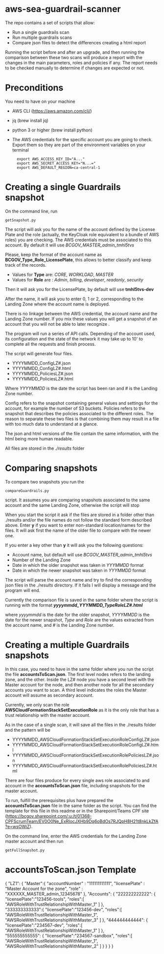 # aws-sea-guardrail-scanner

The repo contains a set of scripts that allow:
- Run a single guardrails scan
- Run multiple guardrails scans
- Compare json files to detect the differences creating a html report

Running the script before and after an upgrade, and then running the comparison between these two scans will produce a report with the changes in the main parameters, roles and policies if any. The report needs to be checked manually to determine if changes are expected or not.


# Preconditions

You need to have on your machine
- AWS CLI (https://aws.amazon.com/cli/)
- jq (brew install jq)
- python 3 or higher (brew install python)
- The AWS credentials for the specific account you are going to check. Export them so they are part of the environment variables on your terminal 

        export AWS_ACCESS_KEY_ID="A..."
        export AWS_SECRET_ACCESS_KEY="N...="
        export AWS_DEFAULT_REGION=ca-central-1



# Creating a single Guardrails snapshot

On the command line, run

    getSnapshot.py

The script will ask you for the name of the account defined by the License Plate and the role (actually, the KeyCloak role equivalent to a bundle of AWS roles) you are checking. The AWS credentials must be associated to this account. By default it will use 
    *BCGOV_MASTER_admin_tmhl5tvs*


Please, keep the format of the account name as **BCGOV_Type_Role_LicensePlate**, this allows to better classify and keep track of the records.
- Values for **Type** are: *CORE*, *WORKLOAD*, *MASTER*
- Values for **Role** are : *Admin*, *billing*, *developer*, *readonly*, *security*

Then it will ask you for the LicensePlate, by default will use **tmhl5tvs-dev**


After the name, it will ask you to enter 0, 1 or 2, corresponding to the Landing Zone where the account name is deployed.

There is no linkage between the AWS credential, the account name and the Landing Zone number. If you mix these values you will get a snapshot of an account that you will not be able to later recognize .

The program will run a series of API calls. Depending of the account used, its configuration and the state of the network it may take up to 10' to complete all the requests and finish process.

The script will generate four files. 
- YYYYMMDD_<Type><Role>ConfigLZ#.json
- YYYYMMDD_<Type><Role>ConfigLZ#.html
- YYYYMMDD_<Type><Role>PoliciesLZ#.json
- YYYYMMDD_<Type><Role>PoliciesLZ#.html

Where *YYYYMMDD* is the date the script has been ran and *#* is the Landing Zone number.

Config refers to the snapshot containing general values and settings for the account, for example the number of S3 buckets. Policies refers to the snapshot that describes the policies associated to the different roles. The reason to separate these two files is that combining them may result in a file with too much data to understand at a glance.

The json and html versions of the file contain the same information, with the html being more human readable.

All files are stored in the *./results* folder 


# Comparing snapshots

To compare two snapshots you run the

    compareGuardrails.py

script. It assumes you are comparing snapshots associated to the same account and the same Landing Zone, otherwise the script will stop

When you start the script it ask if the files are stored in a folder other than ./results and/or the file names do not follow the standard form described above.
Enter **y** if you want to enter non-standard location/names for the files. It will ask first the name of the older file to compare with the newer one.

If you enter a key other than **y** it will ask you the following questions:
- Account name, but default will use *BCGOV_MASTER_admin_tmhl5tvs*
- Number of the Landing Zone
- Date in which the older snapshot was taken in *YYYMMDD* format
- Date in which the newer snapshot was taken in *YYYMMDD* format

The script will parse the account name and try to find the corresponding json files in the *./results* directory. If it fails I will display a message and the program will end.

Currently the comparison file is saved in the same folder where the script is running with the format ***yyyymmdd_YYYMMDD_TypeRoleLZ#.html***

where *yyyymmdd* is the date for the older snapshot, *YYYYMMDD* is the date for the newer snapshot, *Type* and *Role* are the values extracted from the account name, and *#* is the Landing Zone number.


# Creating a multiple Guardrails snapshots
In this case, you need to have in the same folder where you run the script the file **accountsToScan.json**. The first level nodes refers to the landing zone, and the other. Inside the LZ# node you have a second level with the Master account for the node, and then another node for all the secondary accounts you want to scan. A third level indicates the roles the Master account will assume as secondary account.

Currently, we only scan the role **AWSCloudFormationStackSetExecutionRole** as it is the only role that has a trust relationship with the master account.

As in the case of a single scan, it will save all the files in the ./results folder and the pattern will be 

- YYYYMMDD_AWSCloudFormationStackSetExecutionRoleConfigLZ#.json
- YYYYMMDD_AWSCloudFormationStackSetExecutionRoleConfigLZ#.html
- YYYYMMDD_AWSCloudFormationStackSetExecutionRolePoliciesLZ#.json
- YYYYMMDD_AWSCloudFormationStackSetExecutionRolePoliciesLZ#.html

There are four files produce for every single aws role associated to and account in the  **accountsToScan.json** file, including snapshots for the master account.

To run, fulfill the prerequisites plus have prepared the **accountsToScan.json** file in the same folder as the script. You can find the template for this file in this readme or in the Sharepoint/Teams CPF site (https://bcgov.sharepoint.com/:u:/t/01368-CPFScrumTeam/EV0O0Ne_ExRIocJXHb9Dq6oBdOs7RJQpH8H21t8nkLkZfA?e=wsOWiZ).

On the command line, enter the AWS credentials for the Landing Zone master account and then run

    getFullSnapshot.py


# accountsToScan.json Template


{
    "LZ1": {
        "Master":{
            "accountNumber" : "111111111111", 
            "licensePlate" : "Master Account for the zone",
            "role" : "XXXXXX_MASTER_admin_12345678"
        },
        "Accounts": {
             "222222222222": {
                "licensePlate":"123456-tools",
                "roles":[
                    "AWSRoleWithTrustRelationshipWithMaster_1"
                ]
            },    
            "333333333333":{
                "licensePlate":"123456-dev",
                "roles":[
                    "AWSRoleWithTrustRelationshipWithMaster_1",
                    "AWSRoleWithTrustRelationshipWithMaster_3"
                ]
            },
            "444444444444": {
                "licensePlate":"234567-dev",
                "roles":[
                    "AWSRoleWithTrustRelationshipWithMaster_1"
                ]
            },  
            "555555555555": {
                "licensePlate":"234567-sandbox",
                "roles":[
                    "AWSRoleWithTrustRelationshipWithMaster_1",
                    "AWSRoleWithTrustRelationshipWithMaster_2"
                ]
            }
        }
    }
}